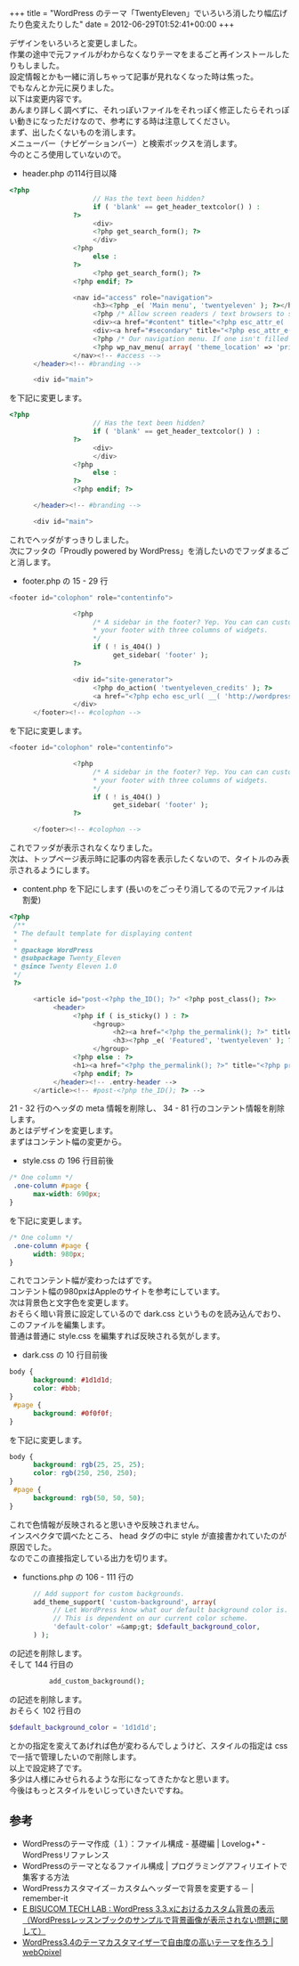 +++
title = "WordPress のテーマ「TwentyEleven」でいろいろ消したり幅広げたり色変えたりした"
date = 2012-06-29T01:52:41+00:00
+++

デザインをいろいろと変更しました。  
作業の途中で元ファイルがわからなくなりテーマをまるごと再インストールしたりもしました。  
設定情報とかも一緒に消しちゃって記事が見れなくなった時は焦った。  
でもなんとか元に戻りました。  
以下は変更内容です。  
あんまり詳しく調べずに、それっぽいファイルをそれっぽく修正したらそれっぽい動きになっただけなので、参考にする時は注意してください。  
まず、出したくないものを消します。  
メニューバー（ナビゲーションバー）と検索ボックスを消します。  
今のところ使用していないので。

- header.php の114行目以降

```php
<?php
                     // Has the text been hidden?
                     if ( 'blank' == get_header_textcolor() ) :
                ?>
                     <div>
                     <?php get_search_form(); ?>
                     </div>
                <?php
                     else :
                ?>
                     <?php get_search_form(); ?>
                <?php endif; ?>

                <nav id="access" role="navigation">
                     <h3><?php _e( 'Main menu', 'twentyeleven' ); ?></h3>
                     <?php /* Allow screen readers / text browsers to skip the navigation menu and get right to the good stuff. */ ?>
                     <div><a href="#content" title="<?php esc_attr_e( 'Skip to primary content', 'twentyeleven' ); ?>"><?php _e( 'Skip to primary content', 'twentyeleven' ); ?></a></div>
                     <div><a href="#secondary" title="<?php esc_attr_e( 'Skip to secondary content', 'twentyeleven' ); ?>"><?php _e( 'Skip to secondary content', 'twentyeleven' ); ?></a></div>
                     <?php /* Our navigation menu. If one isn't filled out, wp_nav_menu falls back to wp_page_menu. The menu assigned to the primary location is the one used. If one isn't assigned, the menu with the lowest ID is used. */ ?>
                     <?php wp_nav_menu( array( 'theme_location' => 'primary' ) ); ?>
                </nav><!-- #access -->
      </header><!-- #branding -->

      <div id="main">
```

を下記に変更します。

```php
<?php
                     // Has the text been hidden?
                     if ( 'blank' == get_header_textcolor() ) :
                ?>
                     <div>
                     </div>
                <?php
                     else :
                ?>
                <?php endif; ?>

      </header><!-- #branding -->

      <div id="main">
```

これでヘッダがすっきりしました。  
次にフッタの「Proudly powered by WordPress」を消したいのでフッダまるごと消します。

- footer.php の 15 - 29 行

```php
<footer id="colophon" role="contentinfo">

                <?php
                     /* A sidebar in the footer? Yep. You can can customize
                     * your footer with three columns of widgets.
                     */
                     if ( ! is_404() )
                          get_sidebar( 'footer' );
                ?>

                <div id="site-generator">
                     <?php do_action( 'twentyeleven_credits' ); ?>
                     <a href="<?php echo esc_url( __( 'http://wordpress.org/', 'twentyeleven' ) ); ?>" title="<?php esc_attr_e( 'Semantic Personal Publishing Platform', 'twentyeleven' ); ?>" rel="generator"><?php printf( __( 'Proudly powered by %s', 'twentyeleven' ), 'WordPress' ); ?></a>
                </div>
      </footer><!-- #colophon -->
```

を下記に変更します。

```php
<footer id="colophon" role="contentinfo">

                <?php
                     /* A sidebar in the footer? Yep. You can can customize
                     * your footer with three columns of widgets.
                     */
                     if ( ! is_404() )
                          get_sidebar( 'footer' );
                ?>

      </footer><!-- #colophon -->
```

これでフッダが表示されなくなりました。  
次は、トップページ表示時に記事の内容を表示したくないので、タイトルのみ表示されるようにします。

- content.php を下記にします (長いのをごっそり消してるので元ファイルは割愛)

```php
<?php
 /**
 * The default template for displaying content
 *
 * @package WordPress
 * @subpackage Twenty_Eleven
 * @since Twenty Eleven 1.0
 */
 ?>

      <article id="post-<?php the_ID(); ?>" <?php post_class(); ?>>
           <header>
                <?php if ( is_sticky() ) : ?>
                     <hgroup>
                          <h2><a href="<?php the_permalink(); ?>" title="<?php printf( esc_attr__( 'Permalink to %s', 'twentyeleven' ), the_title_attribute( 'echo=0' ) ); ?>" rel="bookmark"><?php the_title(); ?></a></h2>
                          <h3><?php _e( 'Featured', 'twentyeleven' ); ?></h3>
                     </hgroup>
                <?php else : ?>
                <h1><a href="<?php the_permalink(); ?>" title="<?php printf( esc_attr__( 'Permalink to %s', 'twentyeleven' ), the_title_attribute( 'echo=0' ) ); ?>" rel="bookmark"><?php the_title(); ?></a></h1>
                <?php endif; ?>
           </header><!-- .entry-header -->
      </article><!-- #post-<?php the_ID(); ?> -->
```

21 - 32 行のヘッダの meta 情報を削除し、 34 - 81 行のコンテント情報を削除します。  
あとはデザインを変更します。  
まずはコンテント幅の変更から。

- style.css の 196 行目前後

```css
/* One column */
 .one-column #page {
      max-width: 690px;
}
```

を下記に変更します。

```css
/* One column */
 .one-column #page {
      width: 980px;
}
```

これでコンテント幅が変わったはずです。  
コンテント幅の980pxはAppleのサイトを参考にしています。  
次は背景色と文字色を変更します。  
おそらく暗い背景に設定しているので dark.css というものを読み込んでおり、このファイルを編集します。  
普通は普通に style.css を編集すれば反映される気がします。

- dark.css の 10 行目前後

```css
body {
      background: #1d1d1d;
      color: #bbb;
}
 #page {
      background: #0f0f0f;
}
```

を下記に変更します。

```css
body {
      background: rgb(25, 25, 25);
      color: rgb(250, 250, 250);
}
 #page {
      background: rgb(50, 50, 50);
}
```

これで色情報が反映されると思いきや反映されません。  
インスペクタで調べたところ、 head タグの中に style が直接書かれていたのが原因でした。  
なのでこの直接指定している出力を切ります。

- functions.php の 106 - 111 行の

```php
      // Add support for custom backgrounds.
      add_theme_support( 'custom-background', array(
           // Let WordPress know what our default background color is.
           // This is dependent on our current color scheme.
           'default-color' =&amp;gt; $default_background_color,
      ) );
```

の記述を削除します。  
そして 144 行目の

```php
          add_custom_background();
```

の記述を削除します。  
おそらく 102 行目の

```php
$default_background_color = '1d1d1d';
```

とかの指定を変えてあげれば色が変わるんでしょうけど、スタイルの指定は css で一括で管理したいので削除します。  
以上で設定終了です。  
多少は人様にみせられるような形になってきたかなと思います。  
今後はもっとスタイルをいじっていきたいですね。

## 参考

- WordPressのテーマ作成（１）：ファイル構成 - 基礎編 | Lovelog+* - WordPressリファレンス
- WordPressのテーマとなるファイル構成 | プログラミングアフィリエイトで集客する方法
- WordPressカスタマイズ－カスタムヘッダーで背景を変更する－ | remember-it
- [E BISUCOM TECH LAB : WordPress 3.3.xにおけるカスタム背景の表示 （WordPressレッスンブックのサンプルで背景画像が表示されない問題に関して）](http://ebisu.com/memo/custom_background/)
- [WordPress3.4のテーマカスタマイザーで自由度の高いテーマを作ろう | webOpixel](http://www.webopixel.net/wordpress/586.html)
